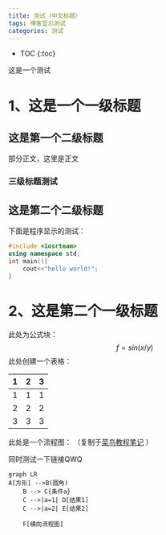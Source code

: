 ```yaml
---
title: 测试（中文标题）
tags: 博客显示测试
categories: 测试
---
```


* TOC
{:toc}

这是一个测试

# 1、这是一个一级标题

## 这是第一个二级标题

部分正文，这里是正文

### 三级标题测试

## 这是第二个二级标题

下面是程序显示的测试：

~~~c++
#include <iosrteam>
using namespace std;
int main(){
    cout<<"hello world!";
}
~~~

# 2、这是第二个一级标题

此处为公式块：
$$
f=sin(x/y)
$$
此处创建一个表格：

| 1    | 2    | 3    |
| ---- | ---- | ---- |
| 1    | 1    | 1    |
| 2    | 2    | 2    |
| 3    | 3    | 3    |

此处是一个流程图：
（复制于[菜鸟教程笔记](https://www.runoob.com/markdown/md-advance.html) ）

同时测试一下链接QWQ


```mermaid
graph LR
A[方形] -->B(圆角)
    B --> C{条件a}
    C -->|a=1| D[结果1]
    C -->|a=2| E[结果2]
    
    F[横向流程图]
    
```





